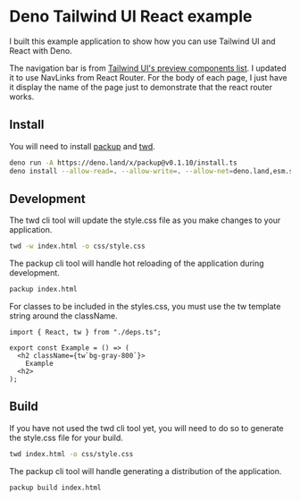 # Deno Tailwind UI React example

I built this example application to show how you can use Tailwind UI and React
with Deno.

The navigation bar is from
[Tailwind UI's preview components list](https://tailwindui.com/preview#component-70a9bdf83ef2c8568c5cddf6c39c2331).
I updated it to use NavLinks from React Router. For the body of each page, I
just have it display the name of the page just to demonstrate that the react
router works.

## Install

You will need to install [packup](https://deno.land/x/packup@v0.1.10) and [twd](https://deno.land/x/twd@v0.4.8).

```sh
deno run -A https://deno.land/x/packup@v0.1.10/install.ts
deno install --allow-read=. --allow-write=. --allow-net=deno.land,esm.sh,cdn.esm.sh -fq https://deno.land/x/twd@v0.4.8/cli.ts
```

## Development

The twd cli tool will update the style.css file as you make changes to your
application.

```sh
twd -w index.html -o css/style.css
```

The packup cli tool will handle hot reloading of the application during
development.

```sh
packup index.html
```

For classes to be included in the styles.css, you must use the tw template
string around the className.

```tsx
import { React, tw } from "./deps.ts";

export const Example = () => (
  <h2 className={tw`bg-gray-800`}>
    Example
  <h2>
);
```

## Build

If you have not used the twd cli tool yet, you will need to do so to generate
the style.css file for your build.

```sh
twd index.html -o css/style.css
```

The packup cli tool will handle generating a distribution of the application.

```sh
packup build index.html
```
